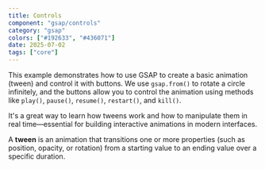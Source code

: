 ```yaml
---
title: Controls
component: "gsap/controls"
category: "gsap"
colors: ["#192633", "#436071"]
date: 2025-07-02
tags: ["core"]
---
```


This example demonstrates how to use GSAP to create a basic animation (tween)
and control it with buttons. We use `gsap.from()` to rotate a circle infinitely,
and the buttons allow you to control the animation using methods like
`play()`, `pause()`, `resume()`, `restart()`, and `kill()`.

It's a great way to learn how tweens work and how to manipulate them in real
time—essential for building interactive animations in modern interfaces.

A **tween** is an animation that transitions one or more properties (such as
position, opacity, or rotation) from a starting value to an ending value over a
specific duration.
